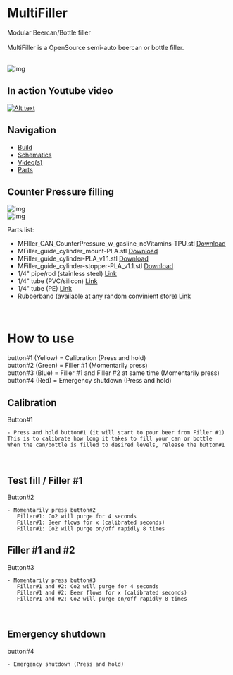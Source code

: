 # MultiFiller
Modular Beercan/Bottle filler </br></br>
MultiFiller is a OpenSource semi-auto beercan or bottle filler.</br></br>

![img](https://github.com/tedelm/MultiFiller/blob/main/img/mockup.png)

## In action Youtube video
[![Alt text](https://img.youtube.com/vi/LUoDoRMrJUI/0.jpg)](https://youtu.be/LUoDoRMrJUI)


## Navigation 

* [Build](https://github.com/tedelm/MultiFiller/blob/main/Build/README.md)
* [Schematics](https://github.com/tedelm/MultiFiller/blob/main/Schematics/README.md)
* [Video(s)](https://youtu.be/LUoDoRMrJUI)
* [Parts](https://github.com/tedelm/MultiFiller/blob/main/Parts/readme.md)

## Counter Pressure filling

![img](https://github.com/tedelm/MultiFiller/blob/main/img/mfiller_mockUp_counterpressure_06.JPG)</br>
![img](https://github.com/tedelm/MultiFiller/blob/main/img/mfiller_mockUp_counterpressure_07.JPG)</br>

Parts list:
- MFIller_CAN_CounterPressure_w_gasline_noVitamins-TPU.stl [Download](https://github.com/tedelm/MultiFiller/tree/main/stl)
- MFiller_guide_cylinder_mount-PLA.stl  [Download](https://github.com/tedelm/MultiFiller/tree/main/stl) 
- MFiller_guide_cylinder-PLA_v1.1.stl  [Download](https://github.com/tedelm/MultiFiller/tree/main/stl) 
- MFiller_guide_cylinder-stopper-PLA_v1.1.stl   [Download](https://github.com/tedelm/MultiFiller/tree/main/stl) 
- 1/4" pipe/rod (stainless steel) [Link](https://www.maskindelen.se/product/rostfritt-ror-6x1)
- 1/4" tube (PVC/silicon) [Link](https://akvarieimporten.se/tillbehor/luftslang/pvc-luftslang-46-mm-transparent)
- 1/4" tube (PE) [Link](https://shop.humle.se/utrustning/slang/polyeten-pe/pe-slang-neutral-14-yd-per-meter)
- Rubberband (available at any random convinient store) [Link](https://www.clasohlson.com/se/Gummiband/p/Pr342290016)



</br>

# How to use
button#1 (Yellow) = Calibration (Press and hold)</br>
button#2 (Green)  = Filler #1 (Momentarily press)</br>
button#3 (Blue)   = Filler #1 and Filler #2 at same time (Momentarily press)</br>
button#4 (Red)    = Emergency shutdown (Press and hold)</br>

## Calibration
Button#1

    - Press and hold button#1 (it will start to pour beer from Filler #1)
    This is to calibrate how long it takes to fill your can or bottle
    When the can/bottle is filled to desired levels, release the button#1

</br>

## Test fill / Filler #1 
Button#2

    - Momentarily press button#2
       Filler#1: Co2 will purge for 4 seconds
       Filler#1: Beer flows for x (calibrated seconds)
       Filler#1: Co2 will purge on/off rapidly 8 times

## Filler #1 and #2
Button#3

    - Momentarily press button#3
       Filler#1 and #2: Co2 will purge for 4 seconds
       Filler#1 and #2: Beer flows for x (calibrated seconds)
       Filler#1 and #2: Co2 will purge on/off rapidly 8 times

</br>

## Emergency shutdown
button#4

    - Emergency shutdown (Press and hold)

</br>
